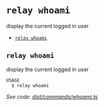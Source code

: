 `relay whoami`
==============

display the current logged in user

* [`relay whoami`](#relay-whoami)

## `relay whoami`

display the current logged in user

```
USAGE
  $ relay whoami
```

_See code: [dist/commands/whoami.ts](https://github.com/relaypro/relay-cli/blob/v0.2.3/dist/commands/whoami.ts)_
